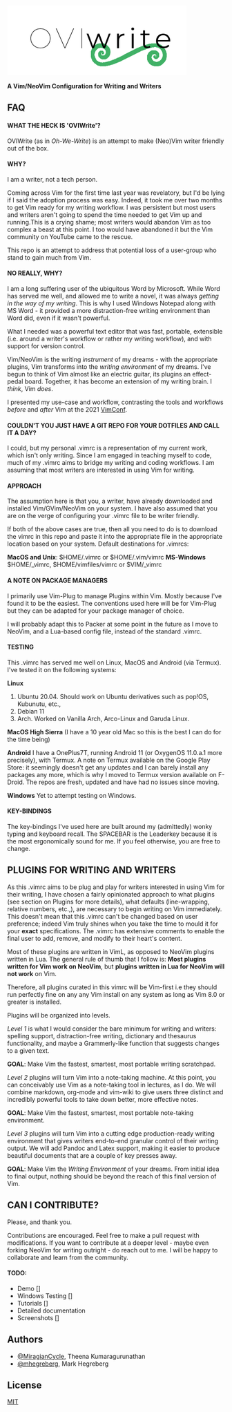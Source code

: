 ![logo](/img/logo.png)

**A Vim/NeoVim Configuration for Writing and Writers**

## FAQ

#### WHAT THE HECK IS 'OVIWrite'?

OVIWrite (as in *Oh-We-Write*) is an attempt to make (Neo)Vim writer friendly out of the box.


#### WHY?

I am a writer, not a tech person. 

Coming across Vim for the first time last year was revelatory, but I'd be lying if I said the adoption process was easy. Indeed, it took me over two months to get Vim ready for my writing workflow. I was persistent but most users and writers aren't going to spend the time needed to get Vim up and running.This is a crying shame; most writers would abandon Vim as too complex a beast at this point. I too would have abandoned it but the Vim community on YouTube came to the rescue. 

This repo is an attempt to address that potential loss of a user-group who stand to gain much from Vim.

#### NO REALLY, WHY? 

 I am a long suffering user of the ubiquitous Word by Microsoft. While Word has served me well, and allowed me to write a novel, it was always *getting in the way of my writing*. This is why I used Windows Notepad along with MS Word - it provided a more distraction-free writing environment than Word did, even if it wasn't powerful. 
 
 What I needed was a powerful text editor that was fast, portable, extensible (i.e. around a writer's workflow or rather my writing workflow), and with support for version control. 

Vim/NeoVim is the writing *instrument* of my dreams - with the appropriate plugins, Vim transforms into the *writing environment* of my dreams. I've begun to think of Vim almost like an electric guitar, its plugins an effect-pedal board. Together, it has become an extension of my writing brain. I *think*, Vim *does*.

I presented my use-case and workflow, contrasting the tools and workflows *before* and *after* Vim at the 2021 [VimConf](https://www.youtube.com/watch?v=2ORWaIqyj7k&lc=Ugzt12hOimAtCl3H7z54AaABAg). 

#### COULDN'T YOU JUST HAVE A GIT REPO FOR YOUR DOTFILES AND CALL IT A DAY?

I could, but my personal .vimrc is a representation of my current work, which isn't only writing. Since I am engaged in teaching myself to code, much of my .vimrc aims to bridge my writing and coding workflows. I am assuming that most writers are interested in using Vim for writing. 


#### APPROACH

The assumption here is that you, a writer, have already downloaded and installed Vim/GVim/NeoVim on your system. I have also assumed that you are on the verge of configuring your .vimrc file to be writer friendly. 

If both of the above cases are true, then all you need to do is to download the vimrc in this repo and paste it into the appropriate file in the appropriate location based on your system. Default destinations for .vimrcs:

**MacOS and Unix**:        $HOME/.vimrc or $HOME/.vim/vimrc
**MS-Windows**  $HOME/_vimrc, $HOME/vimfiles/vimrc or $VIM/_vimrc


#### A NOTE ON PACKAGE MANAGERS

I primarily use Vim-Plug to manage Plugins within Vim. Mostly because I've found it to be the easiest. The conventions used here will be for Vim-Plug but they can be adapted for your package manager of choice. 

I will probably adapt this to Packer at some point in the future as I move to NeoVim, and a Lua-based config file, instead of the standard .vimrc. 



#### TESTING 

This .vimrc has served me well on Linux, MacOS and Android (via Termux). I've tested it on the following systems:

**Linux**
1. Ubuntu 20.04. Should work on Ubuntu derivatives such as pop!OS, Kubunutu, etc.,
2. Debian 11
3. Arch. Worked on Vanilla Arch, Arco-Linux and Garuda Linux. 

**MacOS High Sierra** (I have a 10 year old Mac so this is the best I can do for the time being)

**Android**
I have a OnePlus7T, running Android 11 (or OxygenOS 11.0.a.1 more precisely), with Termux. A note on Termux available on the Google Play Store: it seemingly doesn't get any updates and I can barely install any packages any more, which is why I moved to Termux version available on F-Droid. The repos are fresh, updated and have had no issues since moving. 

**Windows**
Yet to attempt testing on Windows. 

#### KEY-BINDINGS

The key-bindings I've used here are built around my (admittedly) wonky typing and keyboard recall. The SPACEBAR is the Leaderkey because it is the most ergonomically sound for me. If you feel otherwise, you are free to change. 

## PLUGINS FOR WRITING AND WRITERS 

As this .vimrc aims to be plug and play for writers interested in using Vim for their writing, I have chosen a fairly opinionated approach to what plugins (see section on Plugins for more details), what defaults (line-wrapping, relative numbers, etc.,), are necessary to begin writing on Vim immediately. This doesn't mean that this .vimrc can't be changed based on user preference; indeed Vim truly shines when you take the time to mould it for your **exact** specifications.  The .vimrc has extensive comments to enable the final user to add, remove, and modify to their heart's content. 

Most of these plugins are written in VimL, as opposed to NeoVim plugins written in Lua. The general rule of thumb that I follow is: **Most plugins written for Vim work on NeoVim**, but **plugins written in Lua for NeoVim will not work** on Vim.

Therefore, all plugins curated in this vimrc will be Vim-first i.e they should run perfectly fine on any any Vim install on any system as long as Vim 8.0 or greater is installed. 

Plugins will be organized into levels. 

*Level 1* is what I would consider the bare minimum for writing and writers: spelling support, distraction-free writing, dictionary and thesaurus functionality, and maybe a Grammerly-like function that suggests changes to a given text. 

**GOAL**: Make Vim the fastest, smartest, most portable writing scratchpad.

*Level 2* plugins will turn Vim into a note-taking machine. At this point, you can conceivably use Vim as a note-taking tool in lectures, as I do.  We will combine markdown, org-mode and vim-wiki to give users three distinct and incredibly powerful tools to take down better, more effective notes.

**GOAL**: Make Vim the fastest, smartest, most portable note-taking environment.

*Level 3* plugins will turn Vim into a cutting edge production-ready writing environment that gives writers end-to-end granular control of their writing output. We will add Pandoc and Latex support, making it easier to produce beautiful documents that are a couple of key presses away. 

**GOAL**: Make Vim the *Writing Environment* of your dreams. From initial idea to final output, nothing should be beyond the reach of this final version of Vim.

## CAN I CONTRIBUTE?

Please, and thank you. 

Contributions are encouraged. Feel free to make a pull request with modifications. If you want to contribute at a deeper level - maybe even forking NeoVim for writing outright - do reach out to me. I will be happy to collaborate and learn from the community. 

#### TODO: 

- Demo []
- Windows Testing []
- Tutorials []
- Detailed documentation
- Screenshots []



## Authors

- [@MiragianCycle](https://www.github.com/MiragianCycle), Theena Kumaragurunathan
- [@mhegreberg](https://github.com/mhegreberg), Mark Hegreberg

## License

[MIT](https://choosealicense.com/licenses/mit/)



